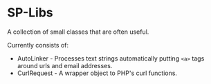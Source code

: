 SP-Libs
=======

A collection of small classes that are often useful.

Currently consists of:

* AutoLinker - Processes text strings automatically putting `<a>` tags around urls and email addresses.
* CurlRequest - A wrapper object to PHP's curl functions.